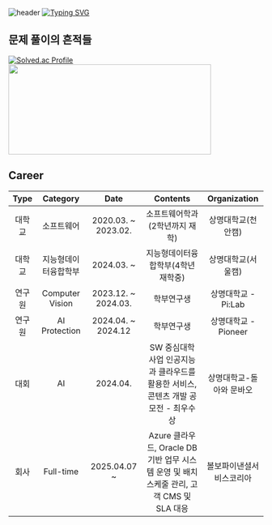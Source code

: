![header](https://capsule-render.vercel.app/api?type=waving&color=6994CDEE&text=&animation=twinkling&height=80)
[![Typing SVG](https://readme-typing-svg.demolab.com?font=Alkatra&weight=500&size=45&duration=3500&pause=3&color=6994CDEE&center=false&vCenter=false&multiline=true&repeat=true&width=1000&height=100&lines=Welcome+to+Gon's+GitHub!👋)](https://git.io/typing-svg)


<!--
**mungonkim/mungonkim** is a ✨ _special_ ✨ repository because its `README.md` (this file) appears on your GitHub profile.

Here are some ideas to get you started:

- 🔭 I’m currently working on ...
- 🌱 I’m currently learning ...
- 👯 I’m looking to collaborate on ...
- 🤔 I’m looking for help with ...
- 💬 Ask me about ...
- 📫 How to reach me: ...
- 😄 Pronouns: ...
- ⚡ Fun fact: ...
-->
## 문제 풀이의 흔적들
[![Solved.ac Profile](http://mazassumnida.wtf/api/v2/generate_badge?boj=kmk1460)](https://solved.ac/profile/kmk1460/) <img src="https://github-readme-stats.vercel.app/api?username=mungonkim&theme=chartreuse-dark&show_icons=true" width="400" height="178" />

## Career
| Type   | Category        | Date                | Contents                        | Organization       |
|:------:|:---------------:|:-------------------:|:-------------------------------:|:------------------:|
|  대학교  | 소프트웨어         | 2020.03. ~ 2023.02. | 소프트웨어학과(2학년까지 재학)                      | 상명대학교(천안캠) |
|  대학교  | 지능형데이터융합학부 | 2024.03. ~  | 지능형데이터융합학부(4학년 재학중)                              | 상명대학교(서울캠) |
|  연구원  | Computer Vision  | 2023.12. ~ 2024.03. | 학부연구생                          | 상명대학교 - Pi:Lab |
|  연구원  | AI Protection    | 2024.04. ~ 2024.12  | 학부연구생                       | 상명대학교 - Pioneer |
|   대회  |AI          | 2024.04.            | SW 중심대학사업 인공지능과 클라우드를 활용한 서비스, 콘텐츠 개발 공모전 - 최우수상 | 상명대학교-돌아와 문바오 |
|   회사  | Full-time   | 2025.04.07 ~         |  Azure 클라우드, Oracle DB 기반 업무 시스템 운영 및 배치 스케줄 관리, 고객 CMS 및 SLA 대응 | 볼보파이낸셜서비스코리아 |
